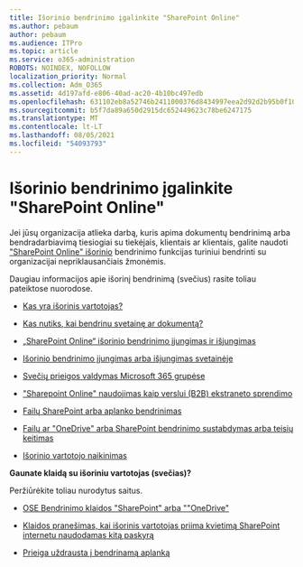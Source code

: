 ```yaml
---
title: Išorinio bendrinimo įgalinkite "SharePoint Online"
ms.author: pebaum
author: pebaum
ms.audience: ITPro
ms.topic: article
ms.service: o365-administration
ROBOTS: NOINDEX, NOFOLLOW
localization_priority: Normal
ms.collection: Adm_O365
ms.assetid: 4d197afd-e806-40ad-ac20-4b10bc497edb
ms.openlocfilehash: 631102eb8a52746b2411000376d8434997eea2d92d2b95b0f102acf2a75f9d2d
ms.sourcegitcommit: b5f7da89a650d2915dc652449623c78be6247175
ms.translationtype: MT
ms.contentlocale: lt-LT
ms.lasthandoff: 08/05/2021
ms.locfileid: "54093793"
---
```

# <a name="enable-external-sharing-in-sharepoint-online"></a>Išorinio bendrinimo įgalinkite "SharePoint Online"

Jei jūsų organizacija atlieka darbą, kuris apima dokumentų bendrinimą arba bendradarbiavimą tiesiogiai su tiekėjais, klientais ar klientais, galite naudoti ["SharePoint Online" išorinio](https://docs.microsoft.com/sharepoint/external-sharing-overview) bendrinimo funkcijas turiniui bendrinti su organizacijai nepriklausančiais žmonėmis.

Daugiau informacijos apie išorinį bendrinimą (svečius) rasite toliau pateiktose nuorodose.

- [Kas yra išorinis vartotojas?](https://docs.microsoft.com/sharepoint/external-sharing-overview#what-is-an-external-user)

- [Kas nutiks, kai bendrinu svetainę ar dokumentą?](https://docs.microsoft.com/sharepoint/external-sharing-overview#what-happens-when-i-share-a-site-or-document)

- [„SharePoint Online“ išorinio bendrinimo įjungimas ir išjungimas](https://docs.microsoft.com/sharepoint/turn-external-sharing-on-or-off)

- [Išorinio bendrinimo įjungimas arba išjungimas svetainėje](https://docs.microsoft.com/sharepoint/change-external-sharing-site)

- [Svečių prieigos valdymas Microsoft 365 grupėse](https://docs.microsoft.com/microsoft-365/admin/create-groups/manage-guest-access-in-groups)

- ["Sharepoint Online" naudojimas kaip verslui (B2B) ekstraneto sprendimo](https://docs.microsoft.com/sharepoint/create-b2b-extranet)

- [Failų SharePoint arba aplanko bendrinimas](https://support.office.com/article/share-sharepoint-files-or-folders-1fe37332-0f9a-4719-970e-d2578da4941c)

- [Failų ar "OneDrive" arba SharePoint bendrinimo sustabdymas arba teisių keitimas](https://support.office.com/article/stop-sharing-onedrive-or-sharepoint-files-or-folders-or-change-permissions-0a36470f-d7fe-40a0-bd74-0ac6c1e13323)

- [Išorinio vartotojo naikinimas](https://docs.microsoft.com/sharepoint/remove-users#delete-a-guest-from-the-microsoft-365-admin-center)

**Gaunate klaidą su išoriniu vartotojas (svečias)?**

Peržiūrėkite toliau nurodytus saitus. 

- [OSE Bendrinimo klaidos "SharePoint" arba ""OneDrive"](https://docs.microsoft.com/sharepoint/sharepoint-onedrive-error-message)

- [Klaidos pranešimas, kai išorinis vartotojas priima kvietimą SharePoint internetu naudodamas kitą paskyrą](https://docs.microsoft.com/sharepoint/support/sharing-and-permissions/error-when-external-user-accepts-an-invitation-by-using-another-account)

- [Prieiga uždrausta į bendrinamą aplanką](https://docs.microsoft.com/sharepoint/support/sharing-and-permissions/cannot-access-shared-folder)
